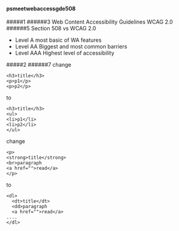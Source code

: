 #### psmeetwebaccessgde508
#####1
######3
Web Content Accessibility Guidelines WCAG 2.0
######5 Section 508 vs WCAG 2.0
- Level A most basic of WA features
- Level AA Biggest and most common barriers
- Level AAA Highest level of accessibility

#####2
######7
change
```
<h3>title</h3>
<p>p1</p>
<p>p2</p>
```
to
```
<h3>title</h3>
<ul>
<li>p1</li>
<li>p2</li>
</ul>
```
change
```
<p>
<strong>title</strong>
<br>paragraph
<a href="">read</a>
</p>
```
to
```
<dl>
  <dt>title</dt>
  <dd>paragraph
  <a href="">read</a>
....
</dl>
```
